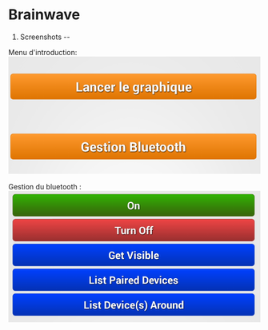 Brainwave
==============

1. Screenshots
--

Menu d'introduction:
![Alt text](\Screenshots/Screenshot_Menu_Buttons.png?raw=true "Menu buttons")

Gestion du bluetooth :
![Alt text](\Screenshots//Screenshot_Example_Buttons.png?raw=true "Exemple stylisation boutons")

